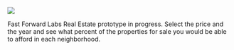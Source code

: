 ![](https://db-feed.s3.amazonaws.com/legacy/Screen_Shot_2016-09-08_at_5_00_18_PM-1473369986368.png)

Fast Forward Labs Real Estate prototype in progress. Select the price and the year and see what percent of the properties for sale you would be able to afford in each neighborhood.
